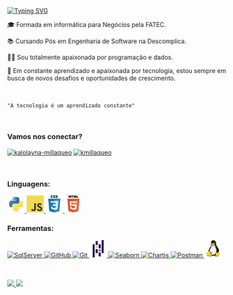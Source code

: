 [![Typing SVG](https://readme-typing-svg.herokuapp.com?color=C8A2C8&width=450&lines=Olá,+bem+-+vindo(a)!;Sou+a+Kalolayna)](https://git.io/typing-svg)

🎓 Formada em informática para Negócios pela FATEC.

📚 Cursando Pós em Engenharia de Software na Descomplica.

👩‍💻 Sou totalmente apaixonada por programação e dados.

💜 Em constante aprendizado e apaixonada por tecnologia, estou sempre em busca de novos desafios e oportunidades de crescimento.

<br>

`"A tecnologia é um aprendizado constante"`

<br>  
<h3 align="left">Vamos nos conectar?</h3>
<p align="left">
<a href="https://www.linkedin.com/in/kalolayna-millaqueo/" target="blank"><img align="center" src="https://img.shields.io/badge/LinkedIn-0077B5?style=for-the-badge&logo=linkedin&logoColor=white" alt="kalolayna-millaqueo" /></a>
<a href="https://www.instagram.com/kmillaqueo/" target="_blank"><img align="center" src="https://img.shields.io/badge/Instagram-E4405F?style=for-the-badge&logo=instagram&logoColor=white" alt="kmillaqueo"  /></a>
</p>
<br>  


<h3 align="left">Linguagens:</h3>
<p align="left">
    <a href="https://www.python.org" target="_blank" rel="noreferrer">
        <img src="https://raw.githubusercontent.com/devicons/devicon/master/icons/python/python-original.svg" alt="python" width="40" height="40"/>
    </a>
    <a href="https://developer.mozilla.org/en-US/docs/Web/JavaScript" target="_blank" rel="noreferrer">
        <img src="https://raw.githubusercontent.com/devicons/devicon/master/icons/javascript/javascript-original.svg" alt="javascript" width="40" height="40"/>
    </a>
    <a href="https://www.w3schools.com/css/" target="_blank" rel="noreferrer">
        <img src="https://raw.githubusercontent.com/devicons/devicon/master/icons/css3/css3-original-wordmark.svg" alt="css3" width="40" height="40"/>
    </a>
    <a href="https://www.w3.org/html/" target="_blank" rel="noreferrer">
        <img src="https://raw.githubusercontent.com/devicons/devicon/master/icons/html5/html5-original-wordmark.svg" alt="html5" width="40" height="40"/>
    </a>
</p>

<h3 align="left">Ferramentas:</h3>
<p align="left">
    <a href="https://www.microsoft.com/en-us/sql-server" target="_blank" rel="noreferrer">
        <img src="https://www.svgrepo.com/show/303229/microsoft-sql-server-logo.svg" alt="SqlServer" width="40" height="40"/>
    </a>
    <a href="https://git-scm.com/" target="_blank" rel="noreferrer">
        <img src="https://www.vectorlogo.zone/logos/github/github-icon.svg" alt="GitHub" width="40" height="40"/>
    </a>
    <a href="https://git-scm.com/" target="_blank" rel="noreferrer">
        <img src="https://www.vectorlogo.zone/logos/git-scm/git-scm-icon.svg" alt="Git" width="40" height="40"/>
    </a>
    <a href="https://pandas.pydata.org/" target="_blank" rel="noreferrer">
        <img src="https://raw.githubusercontent.com/devicons/devicon/2ae2a900d2f041da66e950e4d48052658d850630/icons/pandas/pandas-original.svg" alt="Pandas" width="40"                 height="40"/>
    </a>
    <a href="https://seaborn.pydata.org/" target="_blank" rel="noreferrer">
        <img src="https://seaborn.pydata.org/_images/logo-mark-lightbg.svg" alt="Seaborn" width="40" height="40"/>
    </a>
    <a href="https://www.chartjs.org" target="_blank" rel="noreferrer">
        <img src="https://www.chartjs.org/media/logo-title.svg" alt="Chartjs" width="40" height="40"/>
    </a>
    <a href="https://postman.com" target="_blank" rel="noreferrer">
        <img src="https://www.vectorlogo.zone/logos/getpostman/getpostman-icon.svg" alt="Postman" width="40" height="40"/>
    </a>
    <a href="https://www.linux.org/" target="_blank" rel="noreferrer">
        <img src="https://raw.githubusercontent.com/devicons/devicon/master/icons/linux/linux-original.svg" alt="Linux" width="40" height="40"/>
    </a>
</p>
<br><br>

<div>
  <a href="https://github.com/Kalolayna">
  <img height="180em" src="https://github-readme-stats.vercel.app/api?username=Kalolayna&show_icons=true&theme=dracula&include_all_commits=true&count_private=true"/>
  <img height="180em" src="https://github-readme-stats.vercel.app/api/top-langs/?username=Kalolayna&layout=compact&langs_count=7&theme=dracula"/>
</div>
